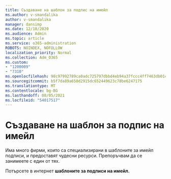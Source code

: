 ```yaml
---
title: Създаване на шаблон за подпис на имейл
ms.author: v-smandalika
author: v-smandalika
manager: dansimp
ms.date: 12/18/2020
ms.audience: Admin
ms.topic: article
ms.service: o365-administration
ROBOTS: NOINDEX, NOFOLLOW
localization_priority: Normal
ms.collection: Adm_O365
ms.custom:
- "1200009"
- "7310"
ms.openlocfilehash: 98c97992789ca0adc725797dbbd4eb94a37fccc4ff7463db01cf4f28e5106174
ms.sourcegitcommit: b5f7da89a650d2915dc652449623c78be6247175
ms.translationtype: MT
ms.contentlocale: bg-BG
ms.lasthandoff: 08/05/2021
ms.locfileid: "54017517"
---
```

# <a name="create-an-email-signature-template"></a>Създаване на шаблон за подпис на имейл

Има много фирми, които са специализирани в шаблоните за имейл подписи, и предоставят чудесни ресурси. Препоръчвам да се занимеете с един от тях.

Потърсете в интернет **шаблоните за подписи на имейл.**